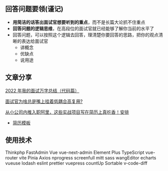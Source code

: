 ## 回答问题要领(谨记)

- **用简洁的话答出面试官想要听到的重点**，而不是长篇大论抓不住重点
- **回答问题的逻辑思维**，在高段位的面试官就已经能够了解你当前的水平了
- 回答问题，可以按照这个逻辑去回答，理清楚你要回答的思路，把你的观点清晰的表达给面试官
  - 讲概念
  - 优缺点
  - 说用途

## 文章分享

[2022 年我的面试万字总结（代码篇）](https://juejin.cn/post/7151221875224346637)

[面试官为啥总是嘴上挂着低耦合高复用?](https://juejin.cn/post/7143873919412355109)

[从小公司内推入职阿里，这些实战项目写在简历上真吃香！安排](https://juejin.cn/post/7143812283109408782)

- [简历模板](https://www.processon.com/view/link/61c53fb31efad45a2b42afd9#map)

## 使用技术

Thinkphp
FastAdmin
Vue
vue-next-admin
Element Plus
TypeScript
vue-router
vite
Pinia
Axios
nprogress
screenfull
mitt
sass
wangEditor
echarts
vueuse
lodash
eslint
prettier
vuepress
countUp
Sortable
v-code-diff
